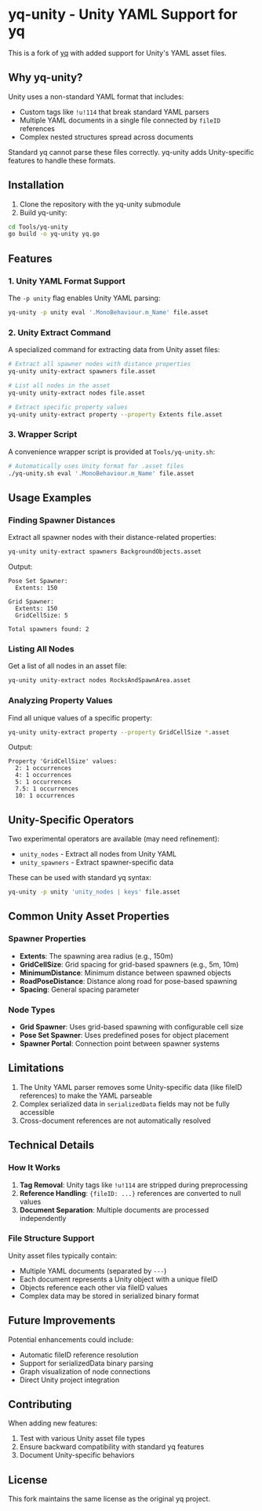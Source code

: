 # yq-unity - Unity YAML Support for yq

This is a fork of [yq](https://github.com/mikefarah/yq) with added support for Unity's YAML asset files.

## Why yq-unity?

Unity uses a non-standard YAML format that includes:
- Custom tags like `!u!114` that break standard YAML parsers
- Multiple YAML documents in a single file connected by `fileID` references
- Complex nested structures spread across documents

Standard yq cannot parse these files correctly. yq-unity adds Unity-specific features to handle these formats.

## Installation

1. Clone the repository with the yq-unity submodule
2. Build yq-unity:
```bash
cd Tools/yq-unity
go build -o yq-unity yq.go
```

## Features

### 1. Unity YAML Format Support

The `-p unity` flag enables Unity YAML parsing:
```bash
yq-unity -p unity eval '.MonoBehaviour.m_Name' file.asset
```

### 2. Unity Extract Command

A specialized command for extracting data from Unity asset files:

```bash
# Extract all spawner nodes with distance properties
yq-unity unity-extract spawners file.asset

# List all nodes in the asset
yq-unity unity-extract nodes file.asset

# Extract specific property values
yq-unity unity-extract property --property Extents file.asset
```

### 3. Wrapper Script

A convenience wrapper script is provided at `Tools/yq-unity.sh`:
```bash
# Automatically uses Unity format for .asset files
./yq-unity.sh eval '.MonoBehaviour.m_Name' file.asset
```

## Usage Examples

### Finding Spawner Distances

Extract all spawner nodes with their distance-related properties:
```bash
yq-unity unity-extract spawners BackgroundObjects.asset
```

Output:
```
Pose Set Spawner:
  Extents: 150

Grid Spawner:
  Extents: 150
  GridCellSize: 5

Total spawners found: 2
```

### Listing All Nodes

Get a list of all nodes in an asset file:
```bash
yq-unity unity-extract nodes RocksAndSpawnArea.asset
```

### Analyzing Property Values

Find all unique values of a specific property:
```bash
yq-unity unity-extract property --property GridCellSize *.asset
```

Output:
```
Property 'GridCellSize' values:
  2: 1 occurrences
  4: 1 occurrences
  5: 1 occurrences
  7.5: 1 occurrences
  10: 1 occurrences
```

## Unity-Specific Operators

Two experimental operators are available (may need refinement):

- `unity_nodes` - Extract all nodes from Unity YAML
- `unity_spawners` - Extract spawner-specific data

These can be used with standard yq syntax:
```bash
yq-unity -p unity 'unity_nodes | keys' file.asset
```

## Common Unity Asset Properties

### Spawner Properties
- **Extents**: The spawning area radius (e.g., 150m)
- **GridCellSize**: Grid spacing for grid-based spawners (e.g., 5m, 10m)
- **MinimumDistance**: Minimum distance between spawned objects
- **RoadPoseDistance**: Distance along road for pose-based spawning
- **Spacing**: General spacing parameter

### Node Types
- **Grid Spawner**: Uses grid-based spawning with configurable cell size
- **Pose Set Spawner**: Uses predefined poses for object placement
- **Spawner Portal**: Connection point between spawner systems

## Limitations

1. The Unity YAML parser removes some Unity-specific data (like fileID references) to make the YAML parseable
2. Complex serialized data in `serializedData` fields may not be fully accessible
3. Cross-document references are not automatically resolved

## Technical Details

### How It Works

1. **Tag Removal**: Unity tags like `!u!114` are stripped during preprocessing
2. **Reference Handling**: `{fileID: ...}` references are converted to null values
3. **Document Separation**: Multiple documents are processed independently

### File Structure Support

Unity asset files typically contain:
- Multiple YAML documents (separated by `---`)
- Each document represents a Unity object with a unique fileID
- Objects reference each other via fileID values
- Complex data may be stored in serialized binary format

## Future Improvements

Potential enhancements could include:
- Automatic fileID reference resolution
- Support for serializedData binary parsing
- Graph visualization of node connections
- Direct Unity project integration

## Contributing

When adding new features:
1. Test with various Unity asset file types
2. Ensure backward compatibility with standard yq features
3. Document Unity-specific behaviors

## License

This fork maintains the same license as the original yq project.